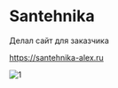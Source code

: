 # Santehnika

Делал сайт для заказчика

https://santehnika-alex.ru

![1](https://user-images.githubusercontent.com/78386140/173200260-624b867c-f94f-467d-a111-9789e983de50.png)
